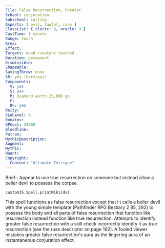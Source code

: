 ```yaml
---
File: False Resurrection, Greater
School: conjuration
Subschool: calling
Aspects: [ evil, lawful, ruse ]
ClassList: { cleric: 9, oracle: 9 }
CastTime: 1 minute
Range: touch
Area: 
Effect: 
Targets: dead creature touched
Duration: permanent
Dismissible: 
Shapeable: 
SavingThrow: none
SR: yes (harmless)
Components:
  V: yes
  S: yes
  M: diamond worth 25,000 gp
  F: 
  DF: yes
Deity: 
SLALevel: 9
Domains: 
GPCost: 25000
Bloodline: 
Patron: 
MythicDescription: 
Augment: 
Mythic: 
Haunt: 
Copyright:
  Content: "Ultimate Intrigue"
---
```

Brief:: Appear to use true resurrection on someone but instead allow a belier devil to possess the corpse.

```dataviewjs
customJS.Spell.printWiki(dv)
```

This spell functions as false resurrection except that i t calls a belier devil with the young simple template (Pathfinder RPG Bestiary 2 85, 292) to possess the body and all parts of false resurrection that function like resurrection instead function like true resurrection.  Attempts to identify greater false resurrection with a skill check incorrectly identify it as true resurrection (see the ruse descriptor on page 192). A fooled viewer mistakes greater false resurrection's aura as the lingering aura of an instantaneous conjuration effect.
